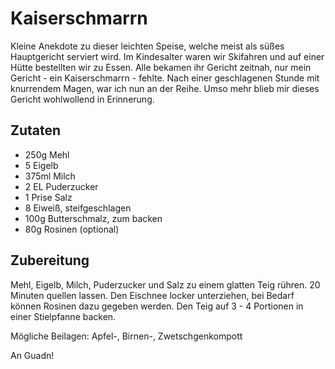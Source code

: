 # Kaiserschmarrn

Kleine Anekdote zu dieser leichten Speise, welche meist als süßes Hauptgericht serviert wird. Im Kindesalter waren wir Skifahren und auf einer Hütte bestellten wir zu Essen. Alle bekamen ihr Gericht zeitnah, nur mein Gericht - ein Kaiserschmarrn - fehlte. Nach einer geschlagenen Stunde mit knurrendem Magen, war ich nun an der Reihe. Umso mehr blieb mir dieses Gericht wohlwollend in Erinnerung.

## Zutaten

* 250g Mehl
* 5 Eigelb
* 375ml Milch
* 2 EL Puderzucker
* 1 Prise Salz
* 8 Eiweiß, steifgeschlagen
* 100g Butterschmalz, zum backen
* 80g Rosinen (optional)


## Zubereitung

Mehl, Eigelb, Milch, Puderzucker und Salz zu einem glatten Teig rühren. 20 Minuten quellen lassen. Den Eischnee locker unterziehen, bei Bedarf können Rosinen dazu gegeben werden. Den Teig auf 3 - 4 Portionen in einer Stielpfanne backen.

Mögliche Beilagen: Apfel-, Birnen-, Zwetschgenkompott

An Guadn!
